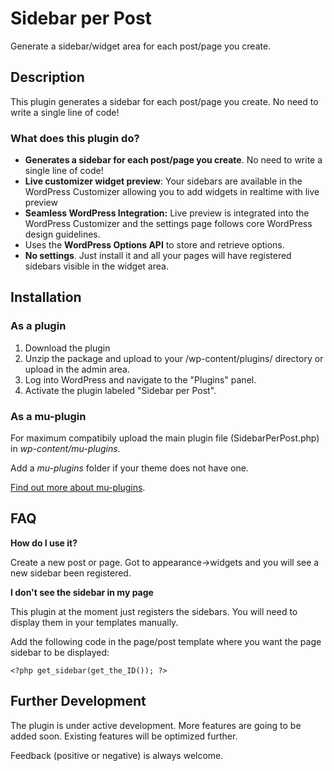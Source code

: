 # Sidebar per Post

Generate a sidebar/widget area for each post/page you create.

## Description

This plugin generates a sidebar for each post/page you create. No need to write a single line of code!

### What does this plugin do?

* **Generates a sidebar for each post/page you create**. No need to write a single line of code!
* **Live customizer widget preview**: Your sidebars are available in the WordPress Customizer allowing you to add widgets in realtime with live preview
* **Seamless WordPress Integration:**  Live preview is integrated into the WordPress Customizer and the settings page follows core WordPress design guidelines.
* Uses the **WordPress Options API** to store and retrieve options.
* **No settings**. Just install it and all your pages will have registered sidebars visible in the widget area.

## Installation

### As a plugin
1. Download the plugin
2. Unzip the package and upload to your /wp-content/plugins/ directory or upload in the admin area.
3. Log into WordPress and navigate to the "Plugins" panel.
4. Activate the plugin labeled "Sidebar per Post".

### As a mu-plugin

For maximum compatibily upload the main plugin file (SidebarPerPost.php) in *wp-content/mu-plugins*.

Add a *mu-plugins* folder if your theme does not have one.

[Find out more about mu-plugins](https://wordpress.org/support/article/must-use-plugins/).

## FAQ

**How do I use it?**

Create a new post or page. Got to appearance->widgets and you will see a new sidebar been registered.

**I don't see the sidebar in my page**

This plugin at the moment just registers the sidebars. You will need to display them in your templates manually.

Add the following code in the page/post template where you want the page sidebar to be displayed:

``` 
<?php get_sidebar(get_the_ID()); ?>
```


## Further Development

The plugin is under active development. More features are going to be added soon. Existing features will be optimized further.

Feedback (positive or negative) is always welcome.
